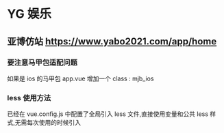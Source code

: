 # YG 娱乐

## 亚博仿站 https://www.yabo2021.com/app/home

### 要注意马甲包适配问题

如果是 ios 的马甲包 app.vue 增加一个 class : mjb_ios

### less 使用方法

已经在 vue.config.js 中配置了全局引入 less 文件,直接使用变量和公共 less 样式,无需每次使用的时候引入

